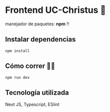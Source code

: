 # Frontend UC-Christus 🏥

manejador de paquetes: **npm** ‼️

## Instalar dependencias
`npm install`

## Cómo correr 🏇🏻
`npm run dev`

## Tecnología utilizada
Next JS, Typescript, ESlint
